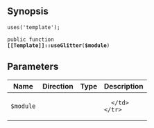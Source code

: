 ## Synopsis

<code>uses('template');</code>

<code>public function <b>[[Template]]::useGlitter</b>(<b>$module</b>)</code>

## Parameters

<table>
  <thead>
    <tr>
      <th>Name</th>
      <th>Direction</th>
      <th>Type</th>
      <th>Description</th>
    </tr>
  </thead>
  <tbody>
    <tr>
      <td><code>$module</code>
      <td><i></i></td>
      <td></td>
      <td>

      </td>
    </tr>
  </tbody>
</table>

